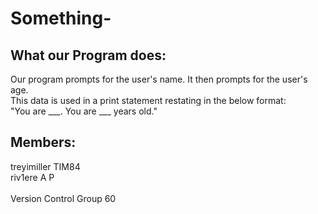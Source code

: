 # Something-

## What our Program does:
Our program prompts for the user's name. It then prompts for the user's age.  
This data is used in a print statement restating in the below format:  
"You are ___. You are ___ years old."

## Members:
treyimiller     TIM84  
riv1ere         A P  
<br />
Version Control Group 60
